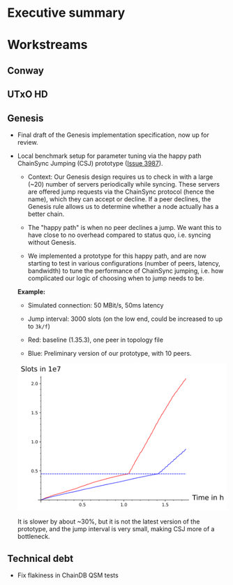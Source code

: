 # Executive summary


# Workstreams

## Conway

## UTxO HD

## Genesis

 - Final draft of the Genesis implementation specification, now up for review.

 - Local benchmark setup for parameter tuning via the happy path ChainSync
   Jumping (CSJ) prototype ([Issue 3987][issue-3987]).

    - Context: Our Genesis design requires us to check in with a large (~20)
      number of servers periodically while syncing. These servers are offered
      jump requests via the ChainSync protocol (hence the name), which they can
      accept or decline. If a peer declines, the Genesis rule allows us to
      determine whether a node actually has a better chain.

    - The "happy path" is when no peer declines a jump. We want this to have
      close to no overhead compared to status quo, i.e. syncing without Genesis.

    - We implemented a prototype for this happy path, and are now starting to
      test in various configurations (number of peers, latency, bandwidth) to
      tune the performance of ChainSync jumping, i.e. how complicated our logic
      of choosing when to jump needs to be.

    **Example:**

     - Simulated connection: 50 MBit/s, 50ms latency

     - Jump interval: 3000 slots (on the low end, could be increased to up to
       `3k/f`)

     - Red: baseline (1.35.3), one peer in topology file

     - Blue: Preliminary version of our prototype, with 10 peers.

    ![](/images/happy-path-csj-prototype-prelim.svg)

    It is slower by about ~30%, but it is not the latest version of the
    prototype, and the jump interval is very small, making CSJ more of a
    bottleneck.

## Technical debt

- Fix flakiness in ChainDB QSM tests

[issue-3987]: https://github.com/input-output-hk/ouroboros-network/issues/3987
